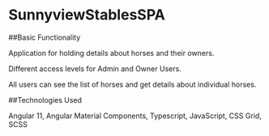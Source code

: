 # SunnyviewStablesSPA

##Basic Functionality

Application for holding details about horses and their owners.

Different access levels for Admin and Owner Users.

All users can see the list of horses and get details about individual horses.

##Technologies Used

Angular 11, Angular Material Components, Typescript, JavaScript, CSS Grid, SCSS